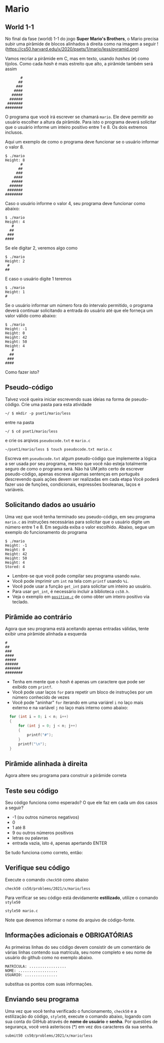 # Mario

## World 1-1

No final da fase (world) 1-1 do jogo **Super Mario's Brothers**, o Mario precisa subir
uma pirâmide de blocos alinhados à direita como na imagem a seguir
!(https://cs50.harvard.edu/x/2020/psets/1/mario/less/pyramid.png)

Vamos recriar a pirâmide em C, mas em texto, usando _hashes_ (`#`) como tijolos.
Como cada _hash_ é mais estreito que alto, a pirâmide também será assim
```
       #
      ##
     ###
    ####
   #####
  ######
 #######
########
```

O programa que você irá escrever se chamará `mario`. Ele deve permitir ao usuário
escolher a altura da pirâmide. Para isto o programa deverá solicitar que o usuário
informe um inteiro positivo entre 1 e 8. Os dois extremos inclusos.

Aqui um exemplo de como o programa deve funcionar se o usuário informar o valor 8.

```
$ ./mario
Height: 8
       #
      ##
     ###
    ####
   #####
  ######
 #######
########
```

Caso o usuário informe o valor 4, seu programa deve funcionar como abaixo:
```
$ ./mario
Height: 4
   #
  ##
 ###
####
```

Se ele digitar 2, veremos algo como
```
$ ./mario
Height: 2
 #
##
```

E caso o usuário digite 1 teremos
```
$ ./mario
Height: 1
#
```

Se o usuário informar um número fora do intervalo permitido, o programa deverá
continuar solicitando a entrada do usuário até que ele forneça um valor válido
como abaixo:
```
$ ./mario
Height: -1
Height: 0
Height: 42
Height: 50
Height: 4
   #
  ##
 ###
####
```

Como fazer isto?

## Pseudo-código
Talvez você queira iniciar escrevendo suas ideias na forma de pseudo-código.
Crie uma pasta para esta atividade
```
~/ $ mkdir -p pset1/mario/less
```
entre na pasta

```
~/ $ cd pset1/mario/less
```

e crie os arqivos `pseudocode.txt` e `mario.c`
```
~/pset1/mario/less $ touch pseudocode.txt mario.c
```

Escreva em `pseudocode.txt` algum pseudo-código que implemente a lógica a ser usada
por seu programa, mesmo que você não esteja totalmente seguro de como o programa
será. Não há UM jeito certo de escrever pseudo-código, apenas escreva algumas
sentenças em português descrevendo quais ações devem ser realizadas em cada etapa
Você poderá fazer uso de funções, condicionais, expressões booleanas, laços e variáveis.

## Solicitando dados ao usuário
Uma vez que você tenha terminado seu pseudo-código, em seu programa `mario.c` as instruções necessárias para solicitar que o usuário digite um número entre 1 e 8. Em seguida exiba o valor escolhido. Abaixo, segue um exemplo do funcionamento do programa

```
$ ./mario
Height: -1
Height: 0
Height: 42
Height: 50
Height: 4
Stored: 4
```

* Lembre-se que você pode compilar seu programa usando `make`.
* Você pode imprimir um `int` na tela com `printf` usando `%i`.
* Você pode usar a função `get_int` para solicitar um inteiro ao usuário.
* Para usar `get_int`, é necessário incluir a biblioteca `cs50.h`.
* Veja o exemplo em [`positive.c`](https://sandbox.cs50.io/b56865fd-c861-425f-aad7-4adcf6831139) de como obter um inteiro positivo via teclado.


## Pirâmide ao contrário
Agora que seu programa está aceitando apenas entradas válidas, tente exibir uma pirâmide alinhada a esquerda
```
#
##
###
####
#####
######
#######
########
```

* Tenha em mente que o _hash_ é apenas um caractere que pode ser exibido com `printf`.
* Você pode usar laços `for` para repetir um bloco de instruções por um número conhecido de vezes
* Você pode "aninhar" `for` iterando em uma variárel `i` no laço mais externo e na variável `j` no laço mais interno como abaixo:
```c
  for (int i = 0; i < n; i++)
  {
      for (int j = 0; j < n; j++)
      {
          printf("#");
      }
      printf("\n");
  }
```

## Pirâmide alinhada à direita
Agora altere seu programa para construir a pirâmide correta


## Teste seu código
Seu código funciona como esperado? O que ele faz em cada um dos casos a seguir?

* -1 (ou outros números negativos)
* 0
* 1 até 8
* 9 ou outros números positivos
* letras ou palavras
* entrada vazia, isto é, apenas apertando ENTER

Se tudo funciona como correto, então:

## Verifique seu código

Execute o comando `check50` como abaixo
```
check50 cs50/problems/2021/x/mario/less
```

Para verificar se seu código está devidamente **estilizado**, utilize o comando `style50`
```
style50 mario.c
```
Note que devemos informar o nome do arquivo de código-fonte.

## Informações adicionais e OBRIGATÓRIAS
As primeiras linhas do seu código devem consistir de um comentário de várias
linhas contendo sua matrícula, seu nome completo e seu nome de usuário do github
como no exemplo abaixo.
```
MATRÍCULA: ................. 
NOME: ..................
USUÁRIO: ...............
```
substitua os pontos com suas informações.

## Enviando seu programa
Uma vez que você tenha verificado o funcionamento, `check50` e a estilização do código, `style50`, execute o comando abaixo, logando com sua conta do GitHub através de **nome de usuário** e **senha**. Por questões de segurança, você verá asteríscos (*) em vez dos caracteres da sua senha.
```
submit50 cs50/problems/2021/x/mario/less
```
